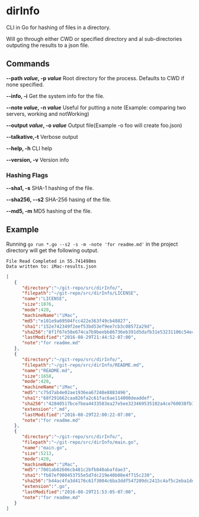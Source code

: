 # dirInfo
CLI in Go for hashing of files in a directory.

Will go through either CWD or specified directory and al sub-directories outputing the results to a json file.


## Commands
**--path *value*, -p *value*** Root directory for the process. Defaults to CWD if none specified.

**--info, -i** Get the system info for the file.

**--note *value*, -n *value*** Useful for putting a note (Example: comparing two servers, working and notWorking)

**--output *value*, -o *value*** Output file(Example -o foo will create foo.json)

**--talkative,-t** Verbose output

**--help, -h** CLI help

**--version, -v** Version info


### Hashing Flags
  **--sha1, -s** SHA-1 hashing of the file.

  **--sha256, --s2** SHA-256 hasing of the file.

  **--md5, -m** MD5 hashing of the file.


## Example

Running `go run *.go --s2 -s -m -note 'for readme.md'` in the project directory will get the following output.

```
File Read Completed in 55.741498ms
Data written to: iMac-results.json
```

```json
[
   {
      "directory":"~/git-repo/src/dirInfo/",
      "filepath":"~/git-repo/src/dirInfo/LICENSE",
      "name":"LICENSE",
      "size":1076,
      "mode":420,
      "machineName":"iMac",
      "md5":"e101e9a69504fcc422e363f49cb48827",
      "sha1":"152e742349f2eef53bd53ef9ee7cb3c08572a29d",
      "sha256":"8f1f67e58e674ca7b9beebb86736eb391d5dafb31e53231106c54e4e239ae105",
      "lastModified":"2016-08-29T21:44:52-07:00",
      "note":"for readme.md"
   },
   {
      "directory":"~/git-repo/src/dirInfo/",
      "filepath":"~/git-repo/src/dirInfo/README.md",
      "name":"README.md",
      "size":1658,
      "mode":420,
      "machineName":"iMac",
      "md5":"c75d7ab4e02ae1936ea67248e8883496",
      "sha1":"68f291662caa826fa2c61fac6ae114000deaddef",
      "sha256":"42840517bce7bea4433583ea27e5ee323469535102a4ce760038fb101bf2dbdb",
      "extension":".md",
      "lastModified":"2016-08-29T22:00:22-07:00",
      "note":"for readme.md"
   },
   {
      "directory":"~/git-repo/src/dirInfo/",
      "filepath":"~/git-repo/src/dirInfo/main.go",
      "name":"main.go",
      "size":5213,
      "mode":420,
      "machineName":"iMac",
      "md5":"7001ab02606cb481c2bfb840abafdae3",
      "sha1":"fb87ef900453755e5d7dc219e40b08e4f715c230",
      "sha256":"b44ac4fa3d4176c61f3004c6ba3ddf547209dc2415c4af5c2eba1dd3f6c679a8",
      "extension":".go",
      "lastModified":"2016-08-29T21:53:05-07:00",
      "note":"for readme.md"
   }
]
```
